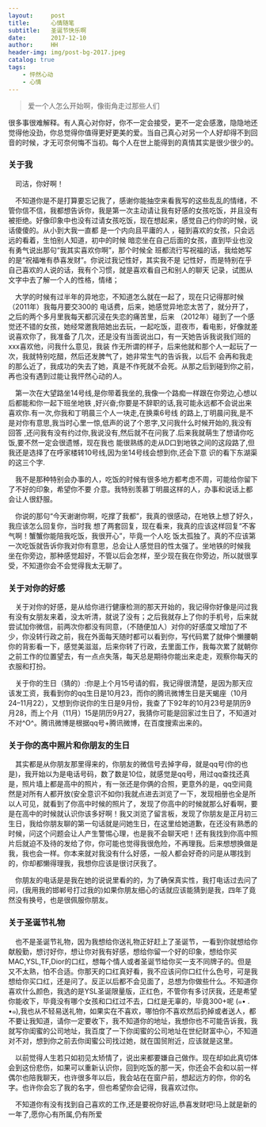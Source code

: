 ```yaml
---
layout:     post
title:      心情随笔
subtitle:   圣诞节快乐啊
date:       2017-12-10
author:     HH
header-img: img/post-bg-2017.jpeg
catalog: true
tags:
    - 怦然心动
    - 心情
---
```


> 爱一个人怎么开始啊，像街角走过那些人们

很多事很难解释。有人真心对你好，你不一定会接受，更不一定会感激，隐隐地还觉得他没劲，你总觉得你值得更好更美的爱。当自己真心对另一个人好却得不到回音的时候，才无可奈何悔不当初。每个人在世上能得到的真情其实是很少很少的。

### 关于我

&emsp;司洁，你好啊！

&emsp;不知道你是不是打算要忘记我了，感谢你能抽空来看我写的这些乱乱的情绪，不管你信不信，我都想告诉你，我是第一次主动请让我有好感的女孩吃饭，并且没有被拒绝。好像印象中也没有过请女孩吃饭，现在想起来，感觉自己约你的时候，说话傻傻的。从小到大我一直都
是一个内向且平庸的人 ，碰到喜欢的女孩，只会远远的看着，生怕别人知道，初中的时候
暗恋坐在自己后面的女孩，直到毕业也没有勇气说出那句“我其实喜欢你啊”，那个时候全
班都流行写祝福的话，我给她写的是“祝福唯有恭喜发财”。你说过我记性好，其实我不是
记性好，而是特别在乎自己喜欢的人说的话，我有个习惯，就是喜欢看自己和别人的聊天
记录，试图从文字中去了解一个人的性格，情绪；
   
&emsp;大学的时候有过半年的异地恋，不知道怎么就在一起了，现在只记得那时候（2011年）我每月要交300的
电话费，后来，她感觉异地恋太苦了，就分开了，之后的两个多月里我每天都沉浸在失恋的痛苦里，后来
（2012年）碰到了一个感觉还不错的女孩，她经常邀我陪她出去玩，一起吃饭，逛夜市，看电影，好像就差
说喜欢你了，我准备了几次，还是没有当面说出口，有一天她告诉我说我们班的xxx喜欢他，问我什么意见，我装
作无所谓的样子，后来他就和那个人一起玩了一次，我就特别吃醋，然后还发脾气了，她非常生气的告诉我，以后不
会再和我走的那么近了，我成功的失去了她，真是不作死就不会死。从那之后到碰到你之前，再也没有遇到过能让我怦然心动的人。

 &emsp;第一次在大望路坐14号线,是你带着我坐的,我像一个路痴一样跟在你旁边,心想以后都能和你一起下班坐地铁
,好兴奋;你要是不辞职的话,我可能永远都不会说出来喜欢你.有一次,你我和丁明晨三个人一块走,在换乘6号线
的路上,丁明晨问我,是不是对你有意思,我当时心里一惊,低声的说了个恩字,又问我什么时候开始的,我没有回答
,还问我有没有约过你,我说没有,然后就不在问我了.后来我就萌生了想请你吃饭,要不然一定会很遗憾，现在我也
能很熟练的走从D口到地铁之间的这段路了,但我还是选择了在呼家楼转10号线,因为坐14号线会想到你,还会下意
识的看下东湖渠的这三个字.
	
&emsp;我不是那种特别会办事的人，吃饭的时候有很多地方都考虑不周，可能给你留下了不好的印象，希望你不要
介意。我特别羡慕丁明晨这样的人，办事和说话上都会让人很舒服。
	
&emsp;你说的那句“今天谢谢你啊，吃撑了我都”，我真的很感动，在地铁上想了好久，我应该怎么回复你，当时我
想了两套回复，现在看来，我真的应该这样回复“不客气啊！蟹蟹你能陪我吃饭，我很开心”，毕竟一个人吃
饭太孤独了。真的不应该第一次吃饭就告诉你我对你有意思，总会让人感觉目的性太强了。坐地铁的时候我
坐在你旁边，那种感觉超好，不管以后会怎样，至少现在我在你旁边，所以就很享受，不知道你会不会觉得我太无聊了。

### 关于对你的好感

&emsp;关于对你的好感，是从给你进行健康检测的那天开始的，我记得你好像是问过我有没有女朋友来着，没太听清，就说了没有；之后我就存上了你的手机号，后来就尝试加你微信，前两次你都没有同意，（不随便加人）对你的好感度又增加了不少，你没转行政之前，我在外面每天随时都可以看到你，写代码累了就伸个懒腰朝你的背影看一下，感觉美滋滋，后来你转了行政，去里面工作，我每次累了就朝你之前工作的位置望去，有一点点失落，每天总是期待你能出来走走，观察你每天的衣服和打扮。
 
&emsp;关于你的生日（猜的）:你是上个月15号请的假，我记得很清楚，是因为那天应该发工资，我看到你的qq生日是10月23，而你的腾讯微博生日是天蝎座（10月24–11月22），又想到你说你的生日是9月份，我查了下92年的10月23号是阴历9月28，而上个月（11月）15是阴历9月27，我猜你可能是回家过生日了，不知道对不对^O^。腾讯微博是根据qq号+腾讯微博，在百度搜索出来的。

### 关于你的高中照片和你朋友的生日

&emsp;其实都是从你朋友那里得来的，你朋友的微信号去掉字母，就是qq号(你的也是)，我开始以为是电话号码，数了数是10位，就感觉是qq号，用过qq查找还真是，照片墙上都是高中的照片，有一张还是你俩的合照，更意外的是，qq空间竟然是对所有人都开放(安全意识不如你)我就点进去浏览了一下，发现相册也全是所以人可见，就看到了你高中时候的照片了，发现了你高中的时候就那么好看啊，要是在高中的时候就认识你该多好啊！我又浏览了留言板，发现了你朋友是正月初三生日，我给你朋友聊的第一句话就是问她生日，在这里给她道歉，在还没有熟悉的时候，问这个问题会让人产生警惕心理，也是我不会聊天吧！还有我找到你高中照片后就迫不及待的发给了你，你可能也觉得我很危险，不再理我。后来想想换做是我，我也会一样。你本来就对我没有什么好感，一般人都会好奇的问是从哪找到的，你却都懒得理我，我想你应该是很讨厌我了。
    
&emsp;你朋友的电话是是我在她的说说里看的的，为了确保真实性，我打电话过去问了问，(我用我的邯郸号打过我的)如果你朋友细心的话就应该能猜到是我，四年了竟然没有换号，也是很佩服你朋友。

### 关于圣诞节礼物

&emsp;也不是圣诞节礼物，因为我想给你送礼物正好赶上了圣诞节，一看到你就想给你献殷勤，想讨好你，想让你对我有好感，想给你留一个好的印象，想给你买MAC,YSL,TF,Dior的口红，想每个情人或者圣诞节给你买一支不同牌子的。但是又不太熟，怕不合适。你那天的口红真好看，我不应该问你口红什么色号，可是我想给你买口红，还是问了。反正以后都不会见面了，总想为你做些什么。不知道你喜欢什么颜色，我选的是YSL圣诞限量版，正红色，不管你有多讨厌我，还是希望你能收下，毕竟没有哪个女孩和口红过不去，口红是无辜的，毕竟300+呢 (๑• . •๑),我也从不轻易送礼物，如果实在不喜欢，哪怕你不喜欢然后扔掉或者送人，都不要让我知道，请你一定要收下，我不知道你的地址，我想你也不可能告诉我，我就写你闺蜜的公司地址，我百度了一下你闺蜜的公司地址在世纪财富中心，不知道对不对，想到你之前去你闺蜜公司找过她，就在国贸附近，应该就是这里。
   
&emsp;以前觉得人生若只如初见太矫情了，说出来都要嫌自己做作。现在却如此真切体会到这份悲伤，如果可以重新认识你，回到吃饭的那一天，你还会不会和以前一样偶尔也陪我聊天，也许很多年以后，我会站在在窗户前，想起远方的你，你的名字。也许你会忘了我的名字，但也希望你会记得，我喜欢过你。
    
&emsp;不知道你有没有找到自己喜欢的工作,还是要祝你好运,恭喜发财吧!马上就是新的一年了,愿你心有所属,仍有所爱
